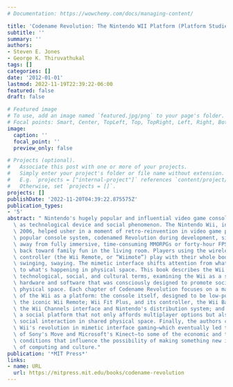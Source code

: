 ```yaml
---
# Documentation: https://wowchemy.com/docs/managing-content/

title: 'Codename Revolution: The Nintendo WII Platform (Platform Studies)'
subtitle: ''
summary: ''
authors:
- Steven E. Jones
- George K. Thiruvathukal
tags: []
categories: []
date: '2012-01-01'
lastmod: 2022-11-19T22:39:22-06:00
featured: false
draft: false

# Featured image
# To use, add an image named `featured.jpg/png` to your page's folder.
# Focal points: Smart, Center, TopLeft, Top, TopRight, Left, Right, BottomLeft, Bottom, BottomRight.
image:
  caption: ''
  focal_point: ''
  preview_only: false

# Projects (optional).
#   Associate this post with one or more of your projects.
#   Simply enter your project's folder or file name without extension.
#   E.g. `projects = ["internal-project"]` references `content/project/deep-learning/index.md`.
#   Otherwise, set `projects = []`.
projects: []
publishDate: '2022-11-20T04:39:22.875575Z'
publication_types:
- '5'
abstract: " Nintendo's hugely popular and influential video game console system considered\
  \ as technological device and social phenomenon. The Nintendo Wii, introduced in\
  \ 2006, helped usher in a moment of retro-reinvention in video game play. This hugely\
  \ popular console system, codenamed Revolution during development, signaled a turn\
  \ away from fully immersive, time-consuming MMORPGs or forty-hour FPS games and\
  \ back toward family fun in the living room. Players using the wireless motion-sensitive\
  \ controller (the Wii Remote, or “Wiimote”) play with their whole bodies, waving,\
  \ swinging, swaying. The mimetic interface shifts attention from what's on the screen\
  \ to what's happening in physical space. This book describes the Wii's impact in\
  \ technological, social, and cultural terms, examining the Wii as a system of interrelated\
  \ hardware and software that was consciously designed to promote social play in\
  \ physical space. Each chapter of Codename Revolution focuses on a major component\
  \ of the Wii as a platform: the console itself, designed to be low-powered and nimble;\
  \ the iconic Wii Remote; Wii Fit Plus, and its controller, the Wii Balance Board;\
  \ the Wii Channels interface and Nintendo's distribution system; and the Wii as\
  \ a social platform that not only affords multiplayer options but also encourages\
  \ social interaction in shared physical space. Finally, the authors connect the\
  \ Wii's revolution in mimetic interface gaming—which eventually led to the release\
  \ of Sony's Move and Microsoft's Kinect—to some of the economic and technological\
  \ conditions that influence the possibility of making something new in this arena\
  \ of computing and culture."
publication: '*MIT Press*'
links:
- name: URL
  url: https://mitpress.mit.edu/books/codename-revolution
---
```

